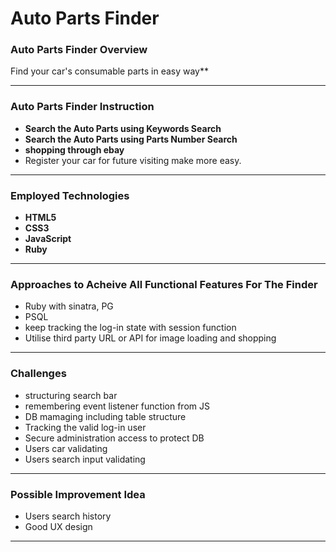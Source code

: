 # Auto Parts Finder 

### Auto Parts Finder Overview

Find your car's consumable parts in easy way**

---
### Auto Parts Finder Instruction

* **Search the Auto Parts using Keywords Search**
* **Search the Auto Parts using Parts Number Search**
* **shopping through ebay**
* Register your car for future visiting make more easy.

---
### Employed Technologies

* **HTML5**
* **CSS3**
* **JavaScript**
* **Ruby**

---
### Approaches to Acheive All Functional Features For The Finder

* Ruby with sinatra, PG
* PSQL
* keep tracking the log-in state with session function
* Utilise third party URL or API for image loading and shopping

---
### Challenges

* structuring search bar
* remembering event listener function from JS
* DB mamaging including table structure
* Tracking the valid log-in user
* Secure administration access to protect DB 
* Users car validating
* Users search input validating

---
### Possible Improvement Idea

* Users search history
* Good UX design
---
